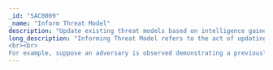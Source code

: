 ```yaml
---
_id: "SAC0009"
_name: "Inform Threat Model"
description: "Update existing threat models based on intelligence gained during engagement operation."
long_description: "Informing Threat Model refers to the act of updating existing models based on new intelligence learned during the adversary engagement operation. Updates may include revising knowledge of adversary TTPs, IOCs, etc. Whenever the threat model is updated, it is essential to revisit any operational decisions that were made using the old threat model. Revisiting operational decisions is particularly important when the update to the threat model is related to new TTPs. 
<br><br>
For example, suppose an adversary is observed demonstrating a previously unknown TTP. Any operation currently focused on this threat should be reassessed. Defenders should ensure that collection is adequate to monitor this new TTP and continue to ensure operational safety. When appropriate, sharing this updated threat model with the community will allow for greater collaboration and shared defense."
---
```


